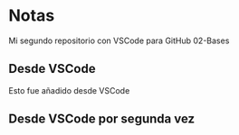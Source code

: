 # Notas
Mi segundo repositorio con VSCode para GitHub
02-Bases

## Desde VSCode
Esto fue añadido desde VSCode

## Desde VSCode por segunda vez
